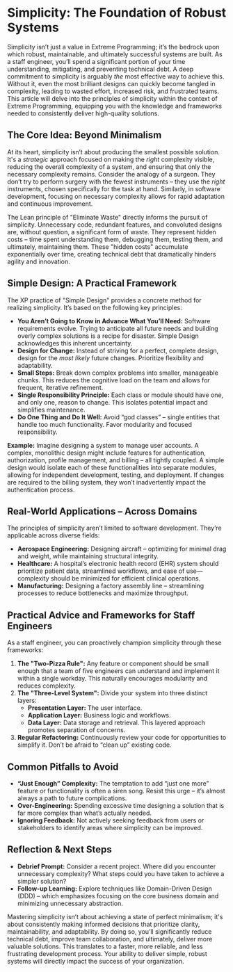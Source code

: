 # Simplicity: The Foundation of Robust Systems



Simplicity isn’t just a value in Extreme Programming; it’s the bedrock upon which robust, maintainable, and ultimately successful systems are built. As a staff engineer, you’ll spend a significant portion of your time understanding, mitigating, and preventing technical debt. A deep commitment to simplicity is arguably _the_ most effective way to achieve this. Without it, even the most brilliant designs can quickly become tangled in complexity, leading to wasted effort, increased risk, and frustrated teams. This article will delve into the principles of simplicity within the context of Extreme Programming, equipping you with the knowledge and frameworks needed to consistently deliver high-quality solutions.

## The Core Idea: Beyond Minimalism

At its heart, simplicity isn’t about producing the smallest possible solution. It's a _strategic_ approach focused on making the _right_ complexity visible, reducing the overall complexity of a system, and ensuring that only the necessary complexity remains. Consider the analogy of a surgeon. They don’t try to perform surgery with the fewest instruments – they use the _right_ instruments, chosen specifically for the task at hand. Similarly, in software development, focusing on necessary complexity allows for rapid adaptation and continuous improvement.

The Lean principle of "Eliminate Waste" directly informs the pursuit of simplicity. Unnecessary code, redundant features, and convoluted designs are, without question, a significant form of waste. They represent hidden costs – time spent understanding them, debugging them, testing them, and ultimately, maintaining them. These "hidden costs" accumulate exponentially over time, creating technical debt that dramatically hinders agility and innovation.

## Simple Design: A Practical Framework

The XP practice of "Simple Design" provides a concrete method for realizing simplicity. It’s based on the following key principles:

- **You Aren’t Going to Know in Advance What You’ll Need:** Software requirements evolve. Trying to anticipate all future needs and building overly complex solutions is a recipe for disaster. Simple Design acknowledges this inherent uncertainty.
- **Design for Change:** Instead of striving for a perfect, complete design, design for the _most likely_ future changes. Prioritize flexibility and adaptability.
- **Small Steps:** Break down complex problems into smaller, manageable chunks. This reduces the cognitive load on the team and allows for frequent, iterative refinement.
- **Single Responsibility Principle:** Each class or module should have one, and only one, reason to change. This isolates potential impact and simplifies maintenance.
- **Do One Thing and Do It Well:** Avoid “god classes” – single entities that handle too much functionality. Favor modularity and focused responsibility.

**Example:** Imagine designing a system to manage user accounts. A complex, monolithic design might include features for authentication, authorization, profile management, and billing – all tightly coupled. A simple design would isolate each of these functionalities into separate modules, allowing for independent development, testing, and deployment. If changes are required to the billing system, they won’t inadvertently impact the authentication process.

## Real-World Applications – Across Domains

The principles of simplicity aren’t limited to software development. They’re applicable across diverse fields:

- **Aerospace Engineering:** Designing aircraft – optimizing for minimal drag and weight, while maintaining structural integrity.
- **Healthcare:** A hospital’s electronic health record (EHR) system should prioritize patient data, streamlined workflows, and ease of use—complexity should be minimized for efficient clinical operations.
- **Manufacturing:** Designing a factory assembly line – streamlining processes to reduce bottlenecks and maximize throughput.

## Practical Advice and Frameworks for Staff Engineers

As a staff engineer, you can proactively champion simplicity through these frameworks:

1.  **The "Two-Pizza Rule":** Any feature or component should be small enough that a team of five engineers can understand and implement it within a single workday. This naturally encourages modularity and reduces complexity.
2.  **The "Three-Level System":** Divide your system into three distinct layers:
    - **Presentation Layer:** The user interface.
    - **Application Layer:** Business logic and workflows.
    - **Data Layer:** Data storage and retrieval.
      This layered approach promotes separation of concerns.
3.  **Regular Refactoring:** Continuously review your code for opportunities to simplify it. Don’t be afraid to “clean up” existing code.

## Common Pitfalls to Avoid

- **“Just Enough” Complexity:** The temptation to add “just one more” feature or functionality is often a siren song. Resist this urge – it’s almost always a path to future complications.
- **Over-Engineering:** Spending excessive time designing a solution that is far more complex than what’s actually needed.
- **Ignoring Feedback:** Not actively seeking feedback from users or stakeholders to identify areas where simplicity can be improved.

## Reflection & Next Steps

- **Debrief Prompt:** Consider a recent project. Where did you encounter unnecessary complexity? What steps could you have taken to achieve a simpler solution?
- **Follow-up Learning:** Explore techniques like Domain-Driven Design (DDD) – which emphasizes focusing on the core business domain and minimizing unnecessary abstraction.

Mastering simplicity isn’t about achieving a state of perfect minimalism; it's about consistently making informed decisions that prioritize clarity, maintainability, and adaptability. By doing so, you’ll significantly reduce technical debt, improve team collaboration, and ultimately, deliver more valuable solutions. This translates to a faster, more reliable, and less frustrating development process. Your ability to deliver simple, robust systems will directly impact the success of your organization.

```

```
